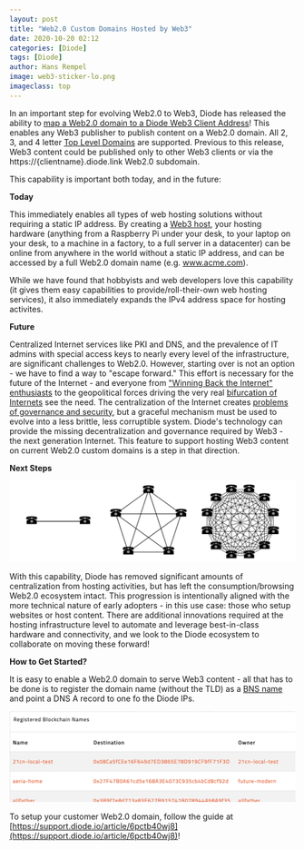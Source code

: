 ```yaml
---
layout: post
title: "Web2.0 Custom Domains Hosted by Web3"
date: 2020-10-20 02:12
categories: [Diode]
tags: [Diode]
author: Hans Rempel
image: web3-sticker-lo.png
imageclass: top
---
```

In an important step for evolving Web2.0 to Web3, Diode has released the ability to [map a Web2.0 domain to a Diode Web3 Client Address](https://support.diode.io/article/6pctb40wj8)!  This enables any Web3 publisher to publish content on a Web2.0 domain.  All 2, 3, and 4 letter [Top Level Domains](https://en.wikipedia.org/wiki/Top-level_domain) are supported.  Previous to this release, Web3 content could  be published only to other Web3 clients or via the https://{clientname}.diode.link Web2.0 subdomain.
  
This capability is important both today, and in the future:

**Today**

This immediately enables all types of web hosting solutions without requiring a static IP address.  By creating a [Web3 host](https://support.diode.io/article/ss32engxlq-publish-your-local-webserver), your hosting hardware (anything from a Raspberry Pi under your desk, to your laptop on your desk, to a machine in a factory, to a full server in a datacenter) can be online from anywhere in the world without a static IP address, and can be accessed by a full Web2.0 domain name (e.g. www.acme.com). 

While we have found that hobbyists and web developers love this capability (it gives them easy capabilities to provide/roll-their-own web hosting services), it also immediately expands the IPv4 address space for hosting activites.  

**Future**

Centralized Internet services like PKI and DNS, and the prevalence of IT admins with special access keys to nearly every level of the infrastructure, are significant challenges to Web2.0.  However, starting over is not an option - we have to find a way to "escape forward." This effort is necessary for the future of the Internet - and everyone from ["Winning Back the Internet"](https://roarmag.org/essays/win-back-the-internet/) [enthusiasts](https://news.ycombinator.com/item?id=25322834) to the geopolitical forces driving the very real [bifurcation of Internets](https://www.euronews.com/2020/09/11/splinter-net-is-the-internet-fracturing-along-geopolitical-lines-) see the need.  The centralization of the Internet creates [problems of governance and security](https://diode.io/burning-platform-pki/decentralized-pki-in-a-nutshell-19079/), but a graceful mechanism must be used to evolve into a less brittle, less corruptible system.  Diode's technology can provide the missing decentralization and governance required by Web3 - the next generation Internet.  This feature to support hosting Web3 content on current Web2.0 custom domains is a step in that direction.  

**Next Steps**

![alt_text](images/blog/steps-of-decentralization.png "image_tooltip")

With this capability, Diode has removed significant amounts of centralization from hosting activities, but has left the consumption/browsing Web2.0 ecosystem intact.  This progression is intentionally aligned with the more technical nature of early adopters - in this use case: those who setup websites or host content.  There are additional innovations required at the hosting infrastructure level to automate and leverage best-in-class hardware and connectivity, and we look to the Diode ecosystem to collaborate on moving these forward!

**How to Get Started?**

It is easy to enable a Web2.0 domain to serve Web3 content - all that has to be done is to register the domain name (without the TLD) as a [BNS name](https://support.diode.io/article/5nsoxvhug1) and point a DNS A record to one fo the Diode IPs. 

![alt_text](images/blog/bns-screenshot.png "image_tooltip")
  
To setup your customer Web2.0 domain, follow the guide at [https://support.diode.io/article/6pctb40wj8](https://support.diode.io/article/6pctb40wj8)!
